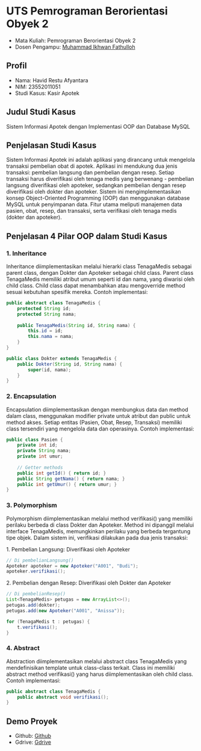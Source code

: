 # UTS Pemrograman Berorientasi Obyek 2
<ul>
  <li>Mata Kuliah: Pemrograman Berorientasi Obyek 2</li>
  <li>Dosen Pengampu: <a href="https://github.com/Muhammad-Ikhwan-Fathulloh">Muhammad Ikhwan Fathulloh</a></li>
</ul>

## Profil
<ul>
  <li>Nama: Havid Restu Afyantara</li>
  <li>NIM: 23552011051</li>
  <li>Studi Kasus: Kasir Apotek</li>
</ul>

## Judul Studi Kasus
<p>Sistem Informasi Apotek dengan Implementasi OOP dan Database MySQL</p>

## Penjelasan Studi Kasus
<p>Sistem Informasi Apotek ini adalah aplikasi yang dirancang untuk mengelola transaksi pembelian obat di apotek. Aplikasi ini mendukung dua jenis transaksi: pembelian langsung dan pembelian dengan resep. Setiap transaksi harus diverifikasi oleh tenaga medis yang berwenang - pembelian langsung diverifikasi oleh apoteker, sedangkan pembelian dengan resep diverifikasi oleh dokter dan apoteker. Sistem ini mengimplementasikan konsep Object-Oriented Programming (OOP) dan menggunakan database MySQL untuk penyimpanan data. Fitur utama meliputi manajemen data pasien, obat, resep, dan transaksi, serta verifikasi oleh tenaga medis (dokter dan apoteker).</p>

## Penjelasan 4 Pilar OOP dalam Studi Kasus

### 1. Inheritance
<p>Inheritance diimplementasikan melalui hierarki class TenagaMedis sebagai parent class, dengan Dokter dan Apoteker sebagai child class. Parent class TenagaMedis memiliki atribut umum seperti id dan nama, yang diwarisi oleh child class. Child class dapat menambahkan atau mengoverride method sesuai kebutuhan spesifik mereka. Contoh implementasi:</p>

```java
public abstract class TenagaMedis {
    protected String id;
    protected String nama;
    
    public TenagaMedis(String id, String nama) {
        this.id = id;
        this.nama = nama;
    }
}

public class Dokter extends TenagaMedis {
    public Dokter(String id, String nama) {
        super(id, nama);
    }
}
```

### 2. Encapsulation
<p>Encapsulation diimplementasikan dengan membungkus data dan method dalam class, menggunakan modifier private untuk atribut dan public untuk method akses. Setiap entitas (Pasien, Obat, Resep, Transaksi) memiliki class tersendiri yang mengelola data dan operasinya. Contoh implementasi:</p>

```java
public class Pasien {
    private int id;
    private String nama;
    private int umur;
    
    // Getter methods
    public int getId() { return id; }
    public String getNama() { return nama; }
    public int getUmur() { return umur; }
}
```

### 3. Polymorphism
<p>Polymorphism diimplementasikan melalui method verifikasi() yang memiliki perilaku berbeda di class Dokter dan Apoteker. Method ini dipanggil melalui interface TenagaMedis, memungkinkan perilaku yang berbeda tergantung tipe objek. Dalam sistem ini, verifikasi dilakukan pada dua jenis transaksi:</p>

<p>1. Pembelian Langsung: Diverifikasi oleh Apoteker</p>

```java
// Di pembelianLangsung()
Apoteker apoteker = new Apoteker("A001", "Budi");
apoteker.verifikasi();
```

<p>2. Pembelian dengan Resep: Diverifikasi oleh Dokter dan Apoteker</p>

```java
// Di pembelianResep()
List<TenagaMedis> petugas = new ArrayList<>();
petugas.add(dokter);
petugas.add(new Apoteker("A001", "Anissa"));

for (TenagaMedis t : petugas) {
    t.verifikasi();
}
```

### 4. Abstract
<p>Abstraction diimplementasikan melalui abstract class TenagaMedis yang mendefinisikan template untuk class-class terkait. Class ini memiliki abstract method verifikasi() yang harus diimplementasikan oleh child class. Contoh implementasi:</p>

```java
public abstract class TenagaMedis {
    public abstract void verifikasi();
}
```

## Demo Proyek
<ul>
  <li>Github: <a href="https://github.com/yourusername/ApotekOOP">Github</a></li>
  <li>Gdrive: <a href="null">Gdrive</a></li>
</ul>
